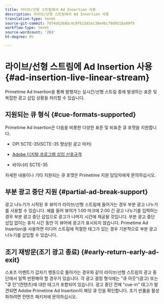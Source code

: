 ```yaml
---
title: 라이브/선형 스트림에서 Ad Insertion 사용
description: 라이브/선형 스트림에서 Ad Insertion 사용
translation-type: tm+mt
source-git-commit: 7d74e526dbc4c9f623d1ec30e4bc70d9318a89f9
workflow-type: tm+mt
source-wordcount: '263'
ht-degree: 0%

---
```



# 라이브/선형 스트림에 Ad Insertion 사용 {#ad-insertion-live-linear-stream}

Primetime Ad Insertion을 통해 발행자는 실시간/선형 스트림 중에 발생하는 표준 및 복잡한 광고 삽입 상황을 처리할 수 있습니다.

## 지원되는 큐 형식 {#cue-formats-supported}

Primetime Ad Insertion은 다음을 비롯한 다양한 표준 및 비표준 큐 포맷을 지원합니다.

* DPI SCTE-35(SCTE-35 향상된 광고 마커)

* [Adobe 디지털 프로그램 삽입 신호규격](https://www.adobe.com/content/dam/acom/en/devnet/primetime/PrimetimeDigitalProgramInsertionSignalingSpecification.pdf)

* 바이너리 SCTE-35

자세한 내용이나 기타 지원되는 큐 포맷은 Primetime 지원 담당자에게 문의하십시오.

## 부분 광고 중단 지원 {#partial-ad-break-support}

광고 나누기가 시작된 후 뷰어가 라이브/선형 스트림에 들어가는 경우 부분 광고 나누기를 사용할 수 있습니다.  예를 들어 뷰어가 1:00 마크에 2:00 긴 광고 나누기를 입력하는 경우 부분 광고 중단 삽입으로 광고가 나머지 시간에 제공될 것입니다. 부분 광고 중단 삽입 없이는 휴식 시간 동안 이 뷰어에 광고가 표시되지 않습니다. Primetime Ad Insertion을 사용하면 미디어 스트림에 적절한 태그가 있는 경우 기본적으로 부분 광고 나누기를 삽입할 수 있습니다.

## 조기 재방문(조기 광고 종료) {#early-return-early-ad-exit}

스포츠 이벤트가 갑자기 행동으로 돌아가는 경우와 같이 라이브/선형 스트림의 광고 중단에서 일찍 반환해야 할 경우가 있습니다. 각 광고 결정 형식에는 &quot;큐 아웃&quot;(광고) 또는 &quot;큐 인&quot;(컨텐츠)에 대한 태그가 포함되어 있습니다. 광고 중단 전에 &quot;cue-in&quot; 태그가 발견되면 Adobe Primetime Ad Insertion이 해당 큐 인을 확인합니다. 조기 반품을 활성화하려면 컨텐츠 패키저에 문의하십시오.
